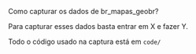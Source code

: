 Como capturar os dados de br_mapas_geobr?

Para capturar esses dados basta entrar em X e fazer Y.

Todo o código usado na captura está em `code/`